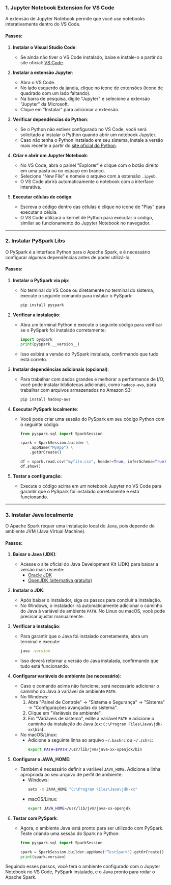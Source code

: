 ### 1. **Jupyter Notebook Extension for VS Code**

A extensão de Jupyter Notebook permite que você use notebooks interativamente dentro do VS Code.

#### Passos:

1. **Instalar o Visual Studio Code**:
   - Se ainda não tiver o VS Code instalado, baixe e instale-o a partir do site oficial: [VS Code](https://code.visualstudio.com/).

2. **Instalar a extensão Jupyter**:
   - Abra o VS Code.
   - No lado esquerdo da janela, clique no ícone de extensões (ícone de quadrado com um lado faltando).
   - Na barra de pesquisa, digite "Jupyter" e selecione a extensão "Jupyter" da Microsoft.
   - Clique em "Instalar" para adicionar a extensão.

3. **Verificar dependências do Python**:
   - Se o Python não estiver configurado no VS Code, você será solicitado a instalar o Python quando abrir um notebook Jupyter.
   - Caso não tenha o Python instalado em seu sistema, instale a versão mais recente a partir do [site oficial do Python](https://www.python.org/).

4. **Criar e abrir um Jupyter Notebook**:
   - No VS Code, abra o painel "Explorer" e clique com o botão direito em uma pasta ou no espaço em branco.
   - Selecione "New File" e nomeie o arquivo com a extensão `.ipynb`.
   - O VS Code abrirá automaticamente o notebook com a interface interativa.

5. **Executar células de código**:
   - Escreva o código dentro das células e clique no ícone de "Play" para executar a célula.
   - O VS Code utilizará o kernel de Python para executar o código, similar ao funcionamento do Jupyter Notebook no navegador.

---

### 2. **Instalar PySpark Libs**

O PySpark é a interface Python para o Apache Spark, e é necessário configurar algumas dependências antes de poder utilizá-lo.

#### Passos:

1. **Instalar o PySpark via pip**:
   - No terminal do VS Code ou diretamente no terminal do sistema, execute o seguinte comando para instalar o PySpark:
     ```bash
     pip install pyspark
     ```

2. **Verificar a instalação**:
   - Abra um terminal Python e execute o seguinte código para verificar se o PySpark foi instalado corretamente:
     ```python
     import pyspark
     print(pyspark.__version__)
     ```
   - Isso exibirá a versão do PySpark instalada, confirmando que tudo está correto.

3. **Instalar dependências adicionais (opcional)**:
   - Para trabalhar com dados grandes e melhorar a performance de I/O, você pode instalar bibliotecas adicionais, como `hadoop-aws`, para trabalhar com arquivos armazenados no Amazon S3:
     ```bash
     pip install hadoop-aws
     ```

4. **Executar PySpark localmente**:
   - Você pode criar uma sessão do PySpark em seu código Python com o seguinte código:
     ```python
     from pyspark.sql import SparkSession

     spark = SparkSession.builder \
         .appName("MyApp") \
         .getOrCreate()

     df = spark.read.csv("myfile.csv", header=True, inferSchema=True)
     df.show()
     ```

5. **Testar a configuração**:
   - Execute o código acima em um notebook Jupyter no VS Code para garantir que o PySpark foi instalado corretamente e está funcionando.

---

### 3. **Instalar Java localmente**

O Apache Spark requer uma instalação local do Java, pois depende do ambiente JVM (Java Virtual Machine).

#### Passos:

1. **Baixar o Java (JDK)**:
   - Acesse o site oficial do Java Development Kit (JDK) para baixar a versão mais recente:
     - [Oracle JDK](https://www.oracle.com/java/technologies/javase-downloads.html)
     - [OpenJDK (alternativa gratuita)](https://openjdk.java.net/install/)

2. **Instalar o JDK**:
   - Após baixar o instalador, siga os passos para concluir a instalação.
   - No Windows, o instalador irá automaticamente adicionar o caminho do Java à variável de ambiente `PATH`. No Linux ou macOS, você pode precisar ajustar manualmente.

3. **Verificar a instalação**:
   - Para garantir que o Java foi instalado corretamente, abra um terminal e execute:
     ```bash
     java -version
     ```
   - Isso deverá retornar a versão do Java instalada, confirmando que tudo está funcionando.

4. **Configurar variáveis de ambiente (se necessário)**:
   - Caso o comando acima não funcione, será necessário adicionar o caminho do Java à variável de ambiente `PATH`.
   - No Windows:
     1. Abra "Painel de Controle" → "Sistema e Segurança" → "Sistema" → "Configurações avançadas do sistema".
     2. Clique em "Variáveis de ambiente".
     3. Em "Variáveis de sistema", edite a variável `PATH` e adicione o caminho da instalação do Java (ex: `C:\Program Files\Java\jdk-xx\bin`).
   - No macOS/Linux:
     - Adicione a seguinte linha ao arquivo `~/.bashrc` ou `~/.zshrc`:
       ```bash
       export PATH=$PATH:/usr/lib/jvm/java-xx-openjdk/bin
       ```

5. **Configurar o JAVA_HOME**:
   - Também é necessário definir a variável `JAVA_HOME`. Adicione a linha apropriada ao seu arquivo de perfil de ambiente:
     - Windows:
       ```bash
       setx -m JAVA_HOME "C:\Program Files\Java\jdk-xx"
       ```
     - macOS/Linux:
       ```bash
       export JAVA_HOME=/usr/lib/jvm/java-xx-openjdk
       ```

6. **Testar com PySpark**:
   - Agora, o ambiente Java está pronto para ser utilizado com PySpark. Teste criando uma sessão do Spark no Python:
     ```python
     from pyspark.sql import SparkSession

     spark = SparkSession.builder.appName("TestSpark").getOrCreate()
     print(spark.version)
     ```

Seguindo esses passos, você terá o ambiente configurado com o Jupyter Notebook no VS Code, PySpark instalado, e o Java pronto para rodar o Apache Spark.
